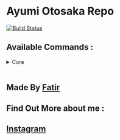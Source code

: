 Ayumi Otosaka Repo 
==================
[![Build Status](https://travis-ci.com/KurokuTetsuya/ayumi-kotlin.svg?branch=master)](https://travis-ci.com/KurokuTetsuya/ayumi-kotlin)

## Available Commands :
<details>
<summary>Core</summary>
<br>
```
say
avatar
userinfo
ping
stats
```
</details>
<br>

Made By [Fatir](https://github.com/KurokuTetsuya)
-------------------------------------------------


Find Out More about me :
---
[Instagram](https://www.instagram.com/fatir_1242/)
----------
